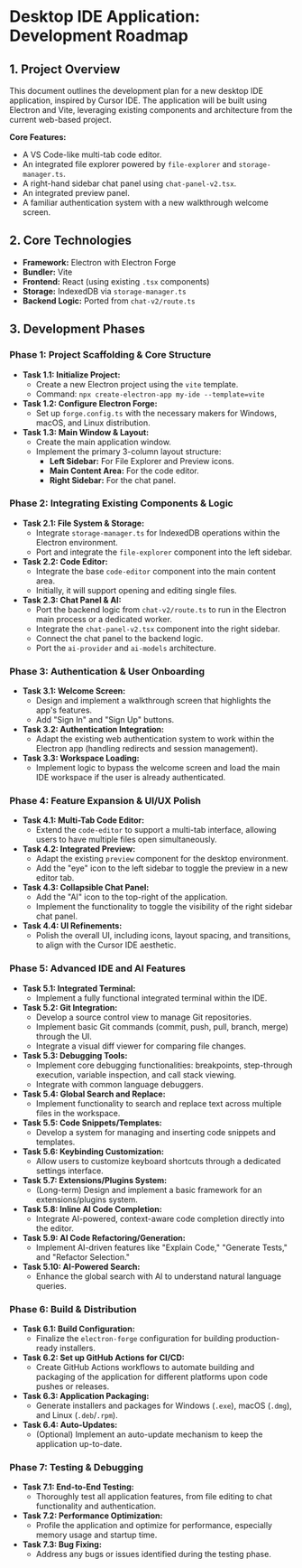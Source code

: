 # Desktop IDE Application: Development Roadmap

## 1. Project Overview

This document outlines the development plan for a new desktop IDE application, inspired by Cursor IDE. The application will be built using Electron and Vite, leveraging existing components and architecture from the current web-based project.

**Core Features:**
- A VS Code-like multi-tab code editor.
- An integrated file explorer powered by `file-explorer` and `storage-manager.ts`.
- A right-hand sidebar chat panel using `chat-panel-v2.tsx`.
- An integrated preview panel.
- A familiar authentication system with a new walkthrough welcome screen.

## 2. Core Technologies

- **Framework:** Electron with Electron Forge
- **Bundler:** Vite
- **Frontend:** React (using existing `.tsx` components)
- **Storage:** IndexedDB via `storage-manager.ts`
- **Backend Logic:** Ported from `chat-v2/route.ts`

## 3. Development Phases

### Phase 1: Project Scaffolding & Core Structure

- **Task 1.1: Initialize Project:**
  - Create a new Electron project using the `vite` template.
  - Command: `npx create-electron-app my-ide --template=vite`
- **Task 1.2: Configure Electron Forge:**
  - Set up `forge.config.ts` with the necessary makers for Windows, macOS, and Linux distribution.
- **Task 1.3: Main Window & Layout:**
  - Create the main application window.
  - Implement the primary 3-column layout structure:
    - **Left Sidebar:** For File Explorer and Preview icons.
    - **Main Content Area:** For the code editor.
    - **Right Sidebar:** For the chat panel.

### Phase 2: Integrating Existing Components & Logic

- **Task 2.1: File System & Storage:**
  - Integrate `storage-manager.ts` for IndexedDB operations within the Electron environment.
  - Port and integrate the `file-explorer` component into the left sidebar.
- **Task 2.2: Code Editor:**
  - Integrate the base `code-editor` component into the main content area.
  - Initially, it will support opening and editing single files.
- **Task 2.3: Chat Panel & AI:**
  - Port the backend logic from `chat-v2/route.ts` to run in the Electron main process or a dedicated worker.
  - Integrate the `chat-panel-v2.tsx` component into the right sidebar.
  - Connect the chat panel to the backend logic.
  - Port the `ai-provider` and `ai-models` architecture.

### Phase 3: Authentication & User Onboarding

- **Task 3.1: Welcome Screen:**
  - Design and implement a walkthrough screen that highlights the app's features.
  - Add "Sign In" and "Sign Up" buttons.
- **Task 3.2: Authentication Integration:**
  - Adapt the existing web authentication system to work within the Electron app (handling redirects and session management).
- **Task 3.3: Workspace Loading:**
  - Implement logic to bypass the welcome screen and load the main IDE workspace if the user is already authenticated.

### Phase 4: Feature Expansion & UI/UX Polish

- **Task 4.1: Multi-Tab Code Editor:**
  - Extend the `code-editor` to support a multi-tab interface, allowing users to have multiple files open simultaneously.
- **Task 4.2: Integrated Preview:**
  - Adapt the existing `preview` component for the desktop environment.
  - Add the "eye" icon to the left sidebar to toggle the preview in a new editor tab.
- **Task 4.3: Collapsible Chat Panel:**
  - Add the "AI" icon to the top-right of the application.
  - Implement the functionality to toggle the visibility of the right sidebar chat panel.
- **Task 4.4: UI Refinements:**
  - Polish the overall UI, including icons, layout spacing, and transitions, to align with the Cursor IDE aesthetic.

### Phase 5: Advanced IDE and AI Features

- **Task 5.1: Integrated Terminal:**
  - Implement a fully functional integrated terminal within the IDE.
- **Task 5.2: Git Integration:**
  - Develop a source control view to manage Git repositories.
  - Implement basic Git commands (commit, push, pull, branch, merge) through the UI.
  - Integrate a visual diff viewer for comparing file changes.
- **Task 5.3: Debugging Tools:**
  - Implement core debugging functionalities: breakpoints, step-through execution, variable inspection, and call stack viewing.
  - Integrate with common language debuggers.
- **Task 5.4: Global Search and Replace:**
  - Implement functionality to search and replace text across multiple files in the workspace.
- **Task 5.5: Code Snippets/Templates:**
  - Develop a system for managing and inserting code snippets and templates.
- **Task 5.6: Keybinding Customization:**
  - Allow users to customize keyboard shortcuts through a dedicated settings interface.
- **Task 5.7: Extensions/Plugins System:**
  - (Long-term) Design and implement a basic framework for an extensions/plugins system.
- **Task 5.8: Inline AI Code Completion:**
  - Integrate AI-powered, context-aware code completion directly into the editor.
- **Task 5.9: AI Code Refactoring/Generation:**
  - Implement AI-driven features like "Explain Code," "Generate Tests," and "Refactor Selection."
- **Task 5.10: AI-Powered Search:**
  - Enhance the global search with AI to understand natural language queries.

### Phase 6: Build & Distribution

- **Task 6.1: Build Configuration:**
  - Finalize the `electron-forge` configuration for building production-ready installers.
- **Task 6.2: Set up GitHub Actions for CI/CD:**
  - Create GitHub Actions workflows to automate building and packaging of the application for different platforms upon code pushes or releases.
- **Task 6.3: Application Packaging:**
  - Generate installers and packages for Windows (`.exe`), macOS (`.dmg`), and Linux (`.deb`/`.rpm`).
- **Task 6.4: Auto-Updates:**
  - (Optional) Implement an auto-update mechanism to keep the application up-to-date.

### Phase 7: Testing & Debugging

- **Task 7.1: End-to-End Testing:**
  - Thoroughly test all application features, from file editing to chat functionality and authentication.
- **Task 7.2: Performance Optimization:**
  - Profile the application and optimize for performance, especially memory usage and startup time.
- **Task 7.3: Bug Fixing:**
  - Address any bugs or issues identified during the testing phase.

